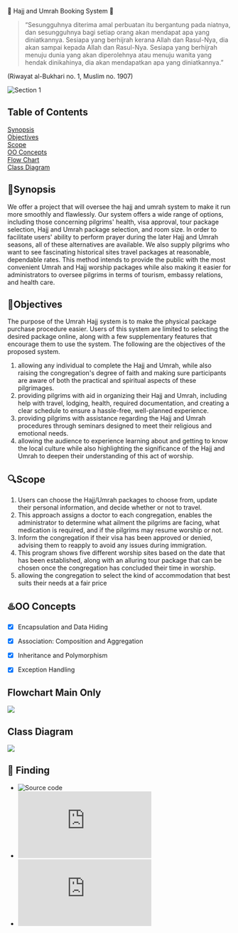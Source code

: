 🕋 Hajj and Umrah Booking System 🕌
> “Sesungguhnya diterima amal perbuatan itu bergantung pada niatnya, dan sesungguhnya bagi setiap orang akan mendapat apa yang diniatkannya. Sesiapa yang berhijrah kerana Allah dan Rasul-Nya, dia akan sampai kepada Allah dan Rasul-Nya. Sesiapa yang berhijrah menuju dunia yang akan diperolehnya atau menuju wanita yang hendak dinikahinya, dia akan mendapatkan apa yang diniatkannya.”

(Riwayat al-Bukhari no. 1, Muslim no. 1907)

<img alt="Section 1" src="https://github.com/jjn7702/SECJ2154-OOP/blob/main/Submission/sec04_23242/Cem%20%26%20Hebak/Mantap.gif">

## Table of Contents
[Synopsis](#synopsis)           
[Objectives](#objectives)            
[Scope](#scope)  
[OO Concepts](#oo-concepts)  
[Flow Chart](#flowchart)    
[Class Diagram](#class-diagram)    

## 📝Synopsis 
We offer a project that will oversee the hajj and umrah system to make it run more smoothly and flawlessly. Our system offers a wide range of options, including those concerning pilgrims' health, visa approval, tour package selection, Hajj and Umrah package selection, and room size. In order to facilitate users' ability to perform prayer during the later Hajj and Umrah seasons, all of these alternatives are available. We also supply pilgrims who want to see fascinating historical sites travel packages at reasonable, dependable rates. This method intends to provide the public with the most convenient Umrah and Hajj worship packages while also making it easier for administrators to oversee pilgrims in terms of tourism, embassy relations, and health care.


## 🎯Objectives 
The purpose of the Umrah Hajj system is to make the physical package purchase procedure easier. Users of this system are limited to selecting the desired package online, along with a few supplementary features that encourage them to use the system. The following are the objectives of the proposed system.
1) allowing any individual to complete the Hajj and Umrah, while also raising the congregation's degree of faith and making sure participants are aware of both the practical and spiritual aspects of these pilgrimages.
2) providing pilgrims with aid in organizing their Hajj and Umrah, including help with travel, lodging, health, required documentation, and creating a clear schedule to ensure a hassle-free, well-planned experience.
3) providing pilgrims with assistance regarding the Hajj and Umrah procedures through seminars designed to meet their religious and emotional needs.
4) allowing the audience to experience learning about and getting to know the local culture while also highlighting the significance of the Hajj and Umrah to deepen their understanding of this act of worship.


## 🔍Scope 
1) Users can choose the Hajj/Umrah packages to choose from, update their personal information, and decide whether or not to travel.
2) This approach assigns a doctor to each congregation, enables the administrator to determine what ailment the pilgrims are facing, what medication is required, and if the pilgrims may resume worship or not.
3) Inform the congregation if their visa has been approved or denied, advising them to reapply to avoid any issues during immigration.
4) This program shows five different worship sites based on the date that has been established, along with an alluring tour package that can be chosen once the congregation has concluded their time in worship.
5) allowing the congregation to select the kind of accommodation that best suits their needs at a fair price

## ♨️OO Concepts
- [x] Encapsulation and Data Hiding  
- [x] Association: Composition and Aggregation
- [x] Inheritance and Polymorphism
- [x] Exception Handling


## Flowchart Main Only
![](https://github.com/jjn7702/SECJ2154-OOP/blob/main/Submission/sec04_23242/Cem%20%26%20Hebak/Class%20Diagram-FlowChart%20Main.drawio.png)

## Class Diagram
![](https://github.com/jjn7702/SECJ2154-OOP/blob/main/Submission/sec04_23242/Cem%20%26%20Hebak/Class%20Diagram-V2.drawio.png)

## 📂 Finding
- ![Source code]([https://github.com/jjn7702/SECJ2154-OOP/tree/main/Submission/sec04_23242/Group2/Source_Code](https://github.com/jjn7702/SECJ2154-OOP/tree/main/Submission/sec04_23242/Cem%20%26%20Hebak/Source%20FIle))
- ![Report](https://github.com/jjn7702/SECJ2154-OOP/blob/main/Submission/sec04_23242/Cem%20%26%20Hebak/Object%20Oriented%20Programming%20Group%20Cem%20%26%20Hebak.pdf)
- ![Slide](https://github.com/jjn7702/SECJ2154-OOP/blob/main/Submission/sec04_23242/Cem%20%26%20Hebak/Slide%20OOP%20Cem%20%26%20Hebak.pdf)
